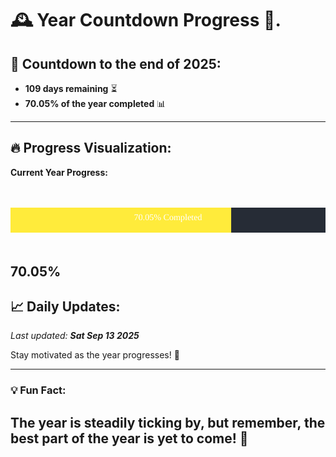 
# &#x1F570; **Year Countdown Progress** &#x1F389;.

## &#x1F4C5; Countdown to the end of 2025:
- **109 days remaining** &#x23F3;
- **70.05% of the year completed** &#x1F4CA;

---

## &#x1F525; **Progress Visualization**:

**Current Year Progress:**

<br><br>
![Progress Bar](https://raw.githubusercontent.com/dayanidigv/year-countdown-progress/main/progress-bar.svg)
<br><br>

**70.05%**
---

## &#x1F4C8; **Daily Updates**:

_Last updated: **Sat Sep 13 2025**_

Stay motivated as the year progresses! &#x1F680;

--- 

### &#x1F4A1; **Fun Fact:**
The year is steadily ticking by, but remember, the best part of the year is yet to come! &#x1F31F;
---
